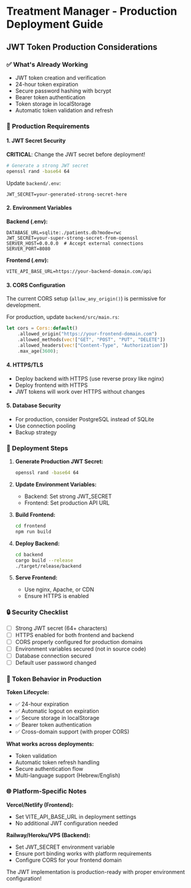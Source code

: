 # Treatment Manager - Production Deployment Guide

## JWT Token Production Considerations

### ✅ What's Already Working
- JWT token creation and verification
- 24-hour token expiration
- Secure password hashing with bcrypt
- Bearer token authentication
- Token storage in localStorage
- Automatic token validation and refresh

### 🔧 Production Requirements

#### 1. JWT Secret Security
**CRITICAL**: Change the JWT secret before deployment!

```bash
# Generate a strong JWT secret
openssl rand -base64 64
```

Update `backend/.env`:
```
JWT_SECRET=your-generated-strong-secret-here
```

#### 2. Environment Variables

**Backend (.env):**
```
DATABASE_URL=sqlite:./patients.db?mode=rwc
JWT_SECRET=your-super-strong-secret-from-openssl
SERVER_HOST=0.0.0.0  # Accept external connections
SERVER_PORT=8080
```

**Frontend (.env):**
```
VITE_API_BASE_URL=https://your-backend-domain.com/api
```

#### 3. CORS Configuration
The current CORS setup (`allow_any_origin()`) is permissive for development.

For production, update `backend/src/main.rs`:
```rust
let cors = Cors::default()
    .allowed_origin("https://your-frontend-domain.com")
    .allowed_methods(vec!["GET", "POST", "PUT", "DELETE"])
    .allowed_headers(vec!["Content-Type", "Authorization"])
    .max_age(3600);
```

#### 4. HTTPS/TLS
- Deploy backend with HTTPS (use reverse proxy like nginx)
- Deploy frontend with HTTPS
- JWT tokens will work over HTTPS without changes

#### 5. Database Security
- For production, consider PostgreSQL instead of SQLite
- Use connection pooling
- Backup strategy

### 🚀 Deployment Steps

1. **Generate Production JWT Secret:**
   ```bash
   openssl rand -base64 64
   ```

2. **Update Environment Variables:**
   - Backend: Set strong JWT_SECRET
   - Frontend: Set production API URL

3. **Build Frontend:**
   ```bash
   cd frontend
   npm run build
   ```

4. **Deploy Backend:**
   ```bash
   cd backend
   cargo build --release
   ./target/release/backend
   ```

5. **Serve Frontend:**
   - Use nginx, Apache, or CDN
   - Ensure HTTPS is enabled

### 🔒 Security Checklist

- [ ] Strong JWT secret (64+ characters)
- [ ] HTTPS enabled for both frontend and backend
- [ ] CORS properly configured for production domains
- [ ] Environment variables secured (not in source code)
- [ ] Database connection secured
- [ ] Default user password changed

### 📱 Token Behavior in Production

**Token Lifecycle:**
- ✅ 24-hour expiration
- ✅ Automatic logout on expiration
- ✅ Secure storage in localStorage
- ✅ Bearer token authentication
- ✅ Cross-domain support (with proper CORS)

**What works across deployments:**
- Token validation
- Automatic token refresh handling
- Secure authentication flow
- Multi-language support (Hebrew/English)

### 🌐 Platform-Specific Notes

**Vercel/Netlify (Frontend):**
- Set VITE_API_BASE_URL in deployment settings
- No additional JWT configuration needed

**Railway/Heroku/VPS (Backend):**
- Set JWT_SECRET environment variable
- Ensure port binding works with platform requirements
- Configure CORS for your frontend domain

The JWT implementation is production-ready with proper environment configuration!
